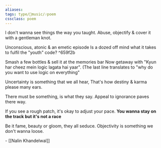 ```yaml
---
aliases:
tags: type/🎵music/🎶poem 
cssclass: poem
---
```


I don't wanna see things the way you taught.
Abuse, objectify & cover it with a gentleman knot.

Unconscious, atonic & an emetic episode
Is a dozed off mind what it takes to fulfil the "youth" code? ^659f2b

Smash a few bottles & sell it at the memories bar
Now getaway with "Kyun har cheez mein logic lagata hai yaar".
(The last line translates to "why do you want to use logic on everything"

Uncertainty is something that we all hear, 
That's how destiny & karma please many ears.

There must be something, is what they say.
Appeal to ignorance paves there way.

If you see a rough patch, it's okay to adjust your pace. 
**You wanna stay on the track but it's not a race**

Be it fame, beauty or gloom, they all seduce.
Objectivity is something we don't wanna loose.

\- [[Nalin Khandelwal]]


